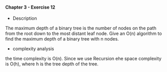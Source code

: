 #### Chapter 3 - Exercise 12
* Description

The maximum depth of a binary tree is the number of nodes on the path
from the root down to the most distant leaf node. Give an O(n) algorithm to
find the maximum depth of a binary tree with n nodes.

* complexity analysis

the time complexity is O(n). Since we use Recursion ehe space complexity is O(h), where h is the tree depth of the tree. 

